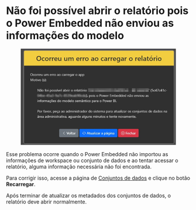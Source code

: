 # Não foi possível abrir o relatório pois o Power Embedded não enviou as informações do modelo

<figure><img src="../../.gitbook/assets/image (1).png" alt=""><figcaption></figcaption></figure>

Esse problema ocorre quando o Power Embedded não importou as informações de workspace ou conjunto de dados e ao tentar acessar o relatório, alguma informação necessária não foi encontrada.

Para corrigir isso, acesse a página de [Conjuntos de dados](https://admin.powerembedded.com.br/Datasets) e clique no botão **Recarregar**.



Após terminar de atualizar os metadados dos conjuntos de dados, o relatório deve abrir normalmente.
